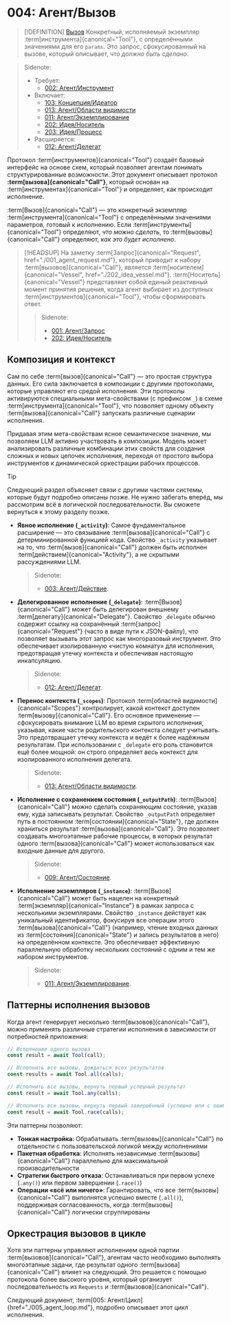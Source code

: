 # 004: Агент/Вызов

> [!DEFINITION] [Вызов](./000_glossary.md)
> Конкретный, исполняемый экземпляр :term[инструмента]{canonical="Tool"}, с определёнными значениями для его `params`. Это запрос, сфокусированный на вызове, который описывает, что _должно быть сделано_.

> Sidenote:
> - Требует:
>   - [002: Агент/Инструмент](./002_agent_tool.md)
> - Включает:
>   - [103: Концепция/Идеатор](./103_concept_ideator.md)
>   - [013: Агент/Области видимости](./013_agent_scopes.md)
>   - [011: Агент/Экземплирование](./011_agent_instancing.md)
>   - [202: Идея/Носитель](./202_idea_vessel.md)
>   - [203: Идея/Процесс](./203_idea_process.md)
> - Расширяется:
>   - [012: Агент/Делегат](./012_agent_delegate.md)

Протокол :term[инструментов]{canonical="Tool"} создаёт базовый интерфейс на основе схем, который позволяет агентам понимать структурированные возможности. Этот документ описывает протокол **:term[вызова]{canonical="Call"}**, который основан на :term[инструментах]{canonical="Tool"} и определяет, как происходит исполнение.

:term[Вызов]{canonical="Call"} — это конкретный экземпляр :term[инструмента]{canonical="Tool"} с определёнными значениями параметров, готовый к исполнению. Если :term[инструменты]{canonical="Tool"} определяют, _что можно сделать_, то :term[вызовы]{canonical="Call"} определяют, _как это будет исполнено_.

> [!HEADSUP] На заметку
> :term[Запрос]{canonical="Request", href="./001_agent_request.md"}, который приводит к набору :term[вызовов]{canonical="Call"}, является :term[носителем]{canonical="Vessel", href="./202_idea_vessel.md"}. :term[Носитель]{canonical="Vessel"} представляет собой единый реактивный момент принятия решения, когда агент выбирает из доступных :term[инструментов]{canonical="Tool"}, чтобы сформировать ответ.
>
> > Sidenote:
> >
> > - [001: Агент/Запрос](./001_agent_request.md)
> > - [202: Идея/Носитель](./202_idea_vessel.md)

## Композиция и контекст

Сам по себе :term[вызов]{canonical="Call"} — это простая структура данных. Его сила заключается в композиции с другими протоколами, которые управляют его средой исполнения. Эти протоколы активируются специальными мета-свойствами (с префиксом `_`) в схеме :term[инструмента]{canonical="Tool"}, что позволяет одному объекту :term[вызова]{canonical="Call"} запускать различные сценарии исполнения.

Придавая этим мета-свойствам ясное семантическое значение, мы позволяем LLM активно участвовать в композиции. Модель может анализировать различные комбинации этих свойств для создания сложных и новых цепочек исполнения, переходя от простого выбора инструментов к динамической оркестрации рабочих процессов.

> [!TIP]
> Следующий раздел объясняет связи с другими частями системы, которые будут подробно описаны позже. Не нужно забегать вперёд, мы рассмотрим всё в логической последовательности. Вы сможете вернуться к этому разделу позже.

- **Явное исполнение (`_activity`)**: Самое фундаментальное расширение — это связывание :term[вызова]{canonical="Call"} с детерминированной функцией кода. Свойство `_activity` указывает на то, что :term[вызов]{canonical="Call"} должен быть исполнен :term[действием]{canonical="Activity"}, а не скрытыми рассуждениями LLM.

  > Sidenote:
  > - [003: Агент/Действие](./003_agent_activity.md).

- **Делегированное исполнение (`_delegate`)**: :term[Вызов]{canonical="Call"} может быть делегирован внешнему :term[делегату]{canonical="Delegate"}. Свойство `_delegate` обычно содержит ссылку на сохранённый :term[запрос]{canonical="Request"} (часто в виде пути к JSON-файлу), что позволяет вызывать этот запрос как многоразовый инструмент. Это обеспечивает изолированную «чистую комнату» для исполнения, предотвращая утечку контекста и обеспечивая настоящую инкапсуляцию.

  > Sidenote:
  > - [012: Агент/Делегат](./012_agent_delegate.md).

- **Перенос контекста (`_scopes`)**: Протокол :term[областей видимости]{canonical="Scopes"} контролирует, какой контекст доступен :term[вызову]{canonical="Call"}. Его основное применение — сфокусировать внимание LLM во время скрытого исполнения, указывая, какие части родительского контекста следует учитывать. Это предотвращает утечку контекста и ведёт к более надёжным результатам. При использовании с `_delegate` его роль становится ещё более мощной: он строго определяет _весь_ контекст для изолированного исполнения делегата.

  > Sidenote:
  > - [013: Агент/Области видимости](./013_agent_scopes.md).

- **Исполнение с сохранением состояния (`_outputPath`)**: :term[Вызов]{canonical="Call"} можно сделать сохраняющим состояние, указав ему, куда записывать результат. Свойство `_outputPath` определяет путь в постоянном :term[состоянии]{canonical="State"}, где должен храниться результат :term[вызова]{canonical="Call"}. Это позволяет создавать многоэтапные рабочие процессы, в которых результат одного :term[вызова]{canonical="Call"} может использоваться как входные данные для другого.

  > Sidenote:
  > - [009: Агент/Состояние](./009_agent_state.md).

- **Исполнение экземпляров (`_instance`)**: :term[Вызов]{canonical="Call"} может быть нацелен на конкретный :term[экземпляр]{canonical="Instance"} в рамках запроса с несколькими экземплярами. Свойство `_instance` действует как уникальный идентификатор, фокусируя все операции этого :term[вызова]{canonical="Call"} (например, чтение входных данных из :term[состояния]{canonical="State"} и запись результатов в него) на определённом контексте. Это обеспечивает эффективную параллельную обработку нескольких состояний с одним и тем же набором инструментов.
  > Sidenote:
  > - [011: Агент/Экземплирование](./011_agent_instancing.md).

## Паттерны исполнения вызовов

Когда агент генерирует несколько :term[вызовов]{canonical="Call"}, можно применять различные стратегии исполнения в зависимости от потребностей приложения:

```typescript
// Исполнение одного вызова
const result = await Tool(call);

// Исполнить все вызовы, дождаться всех результатов
const results = await Tool.all(calls);

// Исполнить все вызовы, вернуть первый успешный результат
const result = await Tool.any(calls);

// Исполнить все вызовы, вернуть первый завершённый (успешно или с ошибкой)
const result = await Tool.race(calls);
```

Эти паттерны позволяют:

- **Тонкая настройка**: Обрабатывать :term[вызовы]{canonical="Call"} по отдельности с пользовательской логикой между исполнениями
- **Пакетная обработка**: Исполнять независимые :term[вызовы]{canonical="Call"} параллельно для максимальной производительности
- **Стратегии быстрого отказа**: Останавливаться при первом успехе (`.any()`) или первом завершении (`.race()`)
- **Операции «всё или ничего»**: Гарантировать, что все :term[вызовы]{canonical="Call"} выполнятся успешно вместе (`.all()`), поддерживая согласованность, когда :term[вызовы]{canonical="Call"} логически сгруппированы

## Оркестрация вызовов в цикле

Хотя эти паттерны управляют исполнением одной партии :term[вызовов]{canonical="Call"}, агентам часто необходимо выполнять многоэтапные задачи, где результат одного :term[вызова]{canonical="Call"} влияет на следующий. Это решается с помощью протокола более высокого уровня, который организует последовательность из `Requests` и :term[вызовов]{canonical="Call"}.

Следующий документ, :term[005: Агент/Цикл]{href="./005_agent_loop.md"}, подробно описывает этот цикл исполнения.
